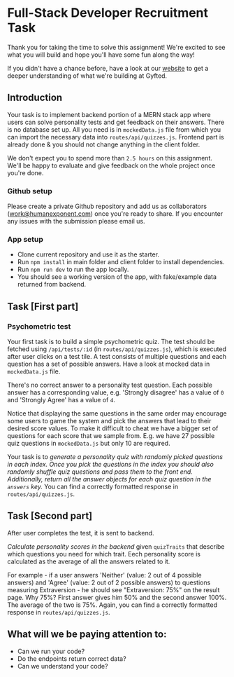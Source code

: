 # Full-Stack Developer Recruitment Task

Thank you for taking the time to solve this assignment! We're excited to see what you will build and hope you'll have some fun along the way!

If you didn't have a chance before, have a look at our [website](http://gyfted.me/) to get a deeper understanding of what we're building at Gyfted.


## Introduction
Your task is to implement backend portion of a MERN stack app where users can solve personality tests and get feedback on their answers.
There is no database set up. All you need is in `mockedData.js` file from which you can import the necessary data into `routes/api/quizzes.js`.
Frontend part is already done & you should not change anything in the client folder.

We don't expect you to spend more than `2.5 hours` on this assignment.
We'll be happy to evaluate and give feedback on the whole project once you're done.

### Github setup

Please create a private Github repository and add us as collaborators (work@humanexponent.com) once you're ready to share.
If you encounter any issues with the submission please email us.

### App setup

* Clone current repository and use it as the starter.
* Run `npm install` in main folder and client folder to install dependencies.
* Run `npm run dev` to run the app locally.
* You should see a working version of the app, with fake/example data returned from backend.

## Task [First part]

### Psychometric test

Your first task is to build a simple psychometric quiz. The test should be fetched using `/api/tests/:id` (in `routes/api/quizzes.js`), which is executed after user clicks on a test tile. 
A test consists of multiple questions and each question has a set of possible answers. Have a look at mocked data in `mockedData.js` file.

There's no correct answer to a personality test question.
Each possible answer has a corresponding value, e.g. 'Strongly disagree' has a value of `0` and 'Strongly Agree' has a value of `4`.

Notice that displaying the same questions in the same order may encourage some users to game the system and pick the answers that lead to their desired score values.
To make it difficult to cheat we have a bigger set of questions for each score that we sample from. E.g. we have 27 possible quiz questions in `mockedData.js` but only 10 are required.

Your task is to *generate a personality quiz with randomly picked questions in each index.
Once you pick the questions in the index you should also randomly shuffle quiz questions and pass them to the front end.
Additionally, return all the answer objects for each quiz question in the `answers` key.*
You can find a correctly formatted response in `routes/api/quizzes.js`.

## Task [Second part]

After user completes the test, it is sent to backend.

*Calculate personality scores in the backend* given `quizTraits` that describe which questions you need for which trait. Eech personality score is calculated as the average of all the answers related to it.

For example - if a user answers 'Neither' (value: 2 out of 4 possible answers) and 'Agree' (value: 2 out of 2 possible answers) to questions measuring Extraversion - he should see "Extraversion: 75%" on the result page. Why 75%? First answer gives him 50% and the second answer 100%. The average of the two is 75%.
Again, you can find a correctly formatted response in `routes/api/quizzes.js`.

## What will we be paying attention to:
* Can we run your code?
* Do the endpoints return correct data?
* Can we understand your code?
